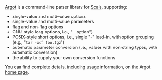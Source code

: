 [Argot][] is a command-line parser library for [Scala][], supporting:

* single-value and multi-value options
* single-value and multi-value parameters
* flag and non-flag options
* GNU-style long options, i.e., "--option")
* POSIX-style short options, i.e., single "-" lead-in, with option
  grouping (e.g., "`tar -xcf foo.tgz`")
* automatic parameter conversion (i.e., values with non-string types,
  with automatic conversion)
* the ability to supply your own conversion functions

You can find complete details, including usage information, on the
[Argot home page][].

[Argot]: http://bmc.github.com/argot/
[Argot home page]: http://bmc.github.com/argot/
[Scala]: http://www.scala-lang.org/
